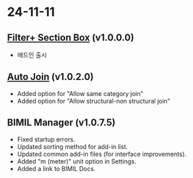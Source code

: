 # 24-11-11

## [Filter+ Section Box](../add-ins/filter+-section-box/) (v1.0.0.0)

* 애드인 출시

## [Auto Join](../add-ins/auto-join/) (v1.0.2.0)

* Added option for "Allow same category join"
* Added option for "Allow structural-non structural join"

## BIMIL Manager (v1.0.7.5)

* Fixed startup errors.
* Updated sorting method for add-in list.
* Updated common add-in files (for interface improvements).
* Added "m (meter)" unit option in Settings.
* Added a link to BIMIL Docs.
